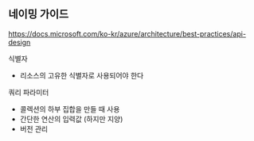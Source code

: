 ## 네이밍 가이드
https://docs.microsoft.com/ko-kr/azure/architecture/best-practices/api-design

식별자
- 리소스의 고유한 식별자로 사용되어야 한다

쿼리 파라미터
- 콜렉션의 하부 집합을 만들 때 사용
- 간단한 연산의 입력값 (하지만 지양)
- 버전 관리